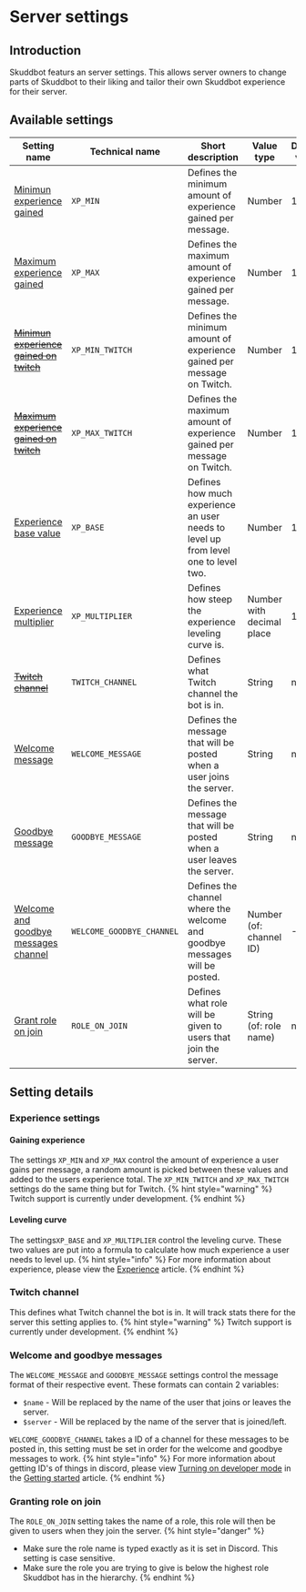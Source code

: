 # Server settings
## Introduction
Skuddbot featurs an server settings. This allows server owners to change parts of Skuddbot to their liking and tailor their own Skuddbot experience for their server. 

## Available settings
| Setting name                                                          | Technical name            | Short description                                                                  | Value type                | Default value |
|-----------------------------------------------------------------------|---------------------------|------------------------------------------------------------------------------------|---------------------------|---------------|
| [Minimun experience gained](#gaining-experience)                      | `XP_MIN`                  | Defines the minimum amount of experience gained per message.                       | Number                    | 10            |
| [Maximum experience gained](#gaining-experience)                      | `XP_MAX`                  | Defines the maximum amount of experience gained per message.                       | Number                    | 15            |
| [~~Minimun experience gained on twitch~~](#gaining-experience)        | `XP_MIN_TWITCH`           | Defines the minimum amount of experience gained per message on Twitch.             | Number                    | 10            |
| [~~Maximum experience gained on twitch~~](#gaining-experience)        | `XP_MAX_TWITCH`           | Defines the maximum amount of experience gained per message on Twitch.             | Number                    | 15            |
| [Experience base value](#leveling-curve)                              | `XP_BASE`                 | Defines how much experience an user needs to level up from level one to level two. | Number                    | 1500          |
| [Experience multiplier](#leveling-curve)                              | `XP_MULTIPLIER`           | Defines how steep the experience leveling curve is.                                | Number with decimal place | 1.2           |
| [~~Twitch channel~~](#twitch-channel)                                 | `TWITCH_CHANNEL`          | Defines what Twitch channel the bot is in.                                         | String                    | null          |
| [Welcome message](#welcome-and-goodbye-messages)                      | `WELCOME_MESSAGE`         | Defines the message that will be posted when a user joins the server.              | String                    | null          |
| [Goodbye message](#welcome-and-goodbye-messages)                      | `GOODBYE_MESSAGE`         | Defines the message that will be posted when a user leaves the server.             | String                    | null          |
| [Welcome and goodbye messages channel](#welcome-and-goodbye-messages) | `WELCOME_GOODBYE_CHANNEL` | Defines the channel where the welcome and goodbye messages will be posted.         | Number (of: channel ID)   | -1            |
| [Grant role on join](#granting-role-on-join)                          | `ROLE_ON_JOIN`            | Defines what role will be given to users that join the server.                     | String (of: role name)    | null          |

## Setting details
### Experience settings
#### Gaining experience
The settings `XP_MIN` and `XP_MAX` control the amount of experience a user gains per message, a random amount is picked between these values and added to the users experience total. The `XP_MIN_TWITCH` and `XP_MAX_TWITCH` settings do the same thing but for Twitch.
{% hint style="warning" %}
Twitch support is currently under development.
{% endhint %}

#### Leveling curve
The settings`XP_BASE` and `XP_MULTIPLIER` control the leveling curve. These two values are put into a formula to calculate how much experience a user needs to level up.
{% hint style="info" %}
For more information about experience, please view the [Experience](/Systems/experience.md) article.
{% endhint %}

### Twitch channel
This defines what Twitch channel the bot is in. It will track stats there for the server this setting applies to.
{% hint style="warning" %}
Twitch support is currently under development.
{% endhint %}

### Welcome and goodbye messages
The `WELCOME_MESSAGE` and `GOODBYE_MESSAGE` settings control the message format of their respective event. These formats can contain 2 variables:  
* `$name` - Will be replaced by the name of the user that joins or leaves the server.
* `$server` - Will be replaced by the name of the server that is joined/left.

`WELCOME_GOODBYE_CHANNEL` takes a ID of a channel for these messages to be posted in, this setting must be set in order for the welcome and goodbye messages to work.
{% hint style="info" %}
For more information about getting ID's of things in discord, please view [Turning on developer mode](/getting-started.md#turning-on-developer-mode) in the [Getting started](/getting-started.md) article.
{% endhint %}

### Granting role on join
The `ROLE_ON_JOIN` setting takes the name of a role, this role will then be given to users when they join the server.
{% hint style="danger" %}
* Make sure the role name is typed exactly as it is set in Discord. This setting is case sensitive.
* Make sure the role you are trying to give is below the highest role Skuddbot has in the hierarchy.
{% endhint %}


